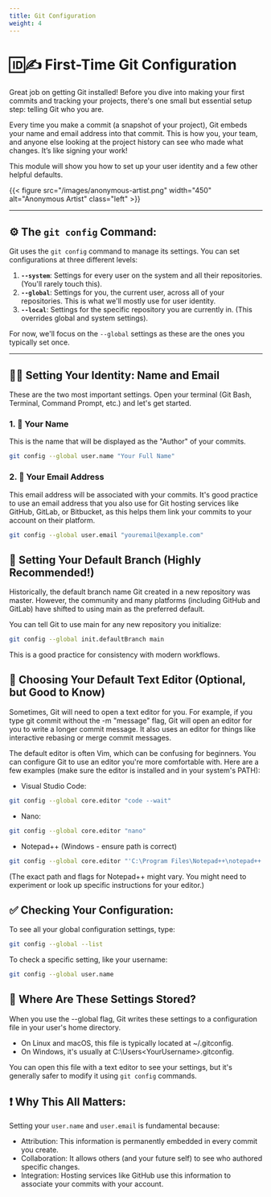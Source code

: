 ```yaml
---
title: Git Configuration
weight: 4
---
```


# 🆔✍️ First-Time Git Configuration 

Great job on getting Git installed! Before you dive into making your first commits and tracking your projects, there's one small but essential setup step: telling Git who you are.

Every time you make a commit (a snapshot of your project), Git embeds your name and email address into that commit. This is how you, your team, and anyone else looking at the project history can see who made what changes. It’s like signing your work!

This module will show you how to set up your user identity and a few other helpful defaults.

{{< figure src="/images/anonymous-artist.png" width="450" alt="Anonymous Artist" class="left" >}}

---
## ⚙️ The `git config` Command:

Git uses the `git config` command to manage its settings. You can set configurations at three different levels:

1.  **`--system`**: Settings for every user on the system and all their repositories. (You'll rarely touch this).
2.  **`--global`**: Settings for you, the current user, across all of your repositories. This is what we'll mostly use for user identity.
3.  **`--local`**: Settings for the specific repository you are currently in. (This overrides global and system settings).

For now, we'll focus on the `--global` settings as these are the ones you typically set once.

---
##  👤📧 Setting Your Identity: Name and Email

These are the two most important settings. Open your terminal (Git Bash, Terminal, Command Prompt, etc.) and let's get started.

### 1. 👤 Your Name

This is the name that will be displayed as the "Author" of your commits.

```bash
git config --global user.name "Your Full Name"
```

### 2. 📧 Your Email Address

This email address will be associated with your commits. It's good practice to use an email address that you also use for Git hosting services like GitHub, GitLab, or Bitbucket, as this helps them link your commits to your account on their platform.

```bash
git config --global user.email "youremail@example.com"
```

## 🌿 Setting Your Default Branch (Highly Recommended!)

Historically, the default branch name Git created in a new repository was master. However, the community and many platforms (including GitHub and GitLab) have shifted to using main as the preferred default.

You can tell Git to use main for any new repository you initialize:

```bash
git config --global init.defaultBranch main
```
This is a good practice for consistency with modern workflows.

## 📝 Choosing Your Default Text Editor (Optional, but Good to Know)
Sometimes, Git will need to open a text editor for you. For example, if you type git commit without the -m "message" flag, Git will open an editor for you to write a longer commit message. It also uses an editor for things like interactive rebasing or merge commit messages.

The default editor is often Vim, which can be confusing for beginners. You can configure Git to use an editor you're more comfortable with. Here are a few examples (make sure the editor is installed and in your system's PATH):

* Visual Studio Code:
```bash
git config --global core.editor "code --wait"
```
* Nano:
```bash
git config --global core.editor "nano"
```
* Notepad++ (Windows - ensure path is correct)
```bash
git config --global core.editor "'C:\Program Files\Notepad++\notepad++.exe' -multiInst -notabbar -nosession -noPlugin"
```
(The exact path and flags for Notepad++ might vary. You might need to experiment or look up specific instructions for your editor.)

## ✅ Checking Your Configuration:
To see all your global configuration settings, type:
```bash
git config --global --list
```

To check a specific setting, like your username:
```bash
git config --global user.name
```

##  📄 Where Are These Settings Stored?

When you use the --global flag, Git writes these settings to a configuration file in your user's home directory.

* On Linux and macOS, this file is typically located at ~/.gitconfig.
* On Windows, it's usually at C:\Users\<YourUsername>\.gitconfig.

You can open this file with a text editor to see your settings, but it's generally safer to modify it using `git config` commands.

## ❗ Why This All Matters:

Setting your `user.name` and `user.email` is fundamental because:

* Attribution: This information is permanently embedded in every commit you create.
* Collaboration: It allows others (and your future self) to see who authored specific changes.
* Integration: Hosting services like GitHub use this information to associate your commits with your account.